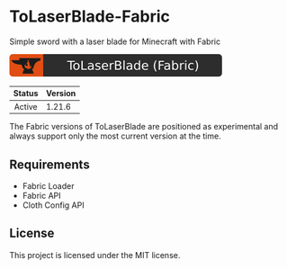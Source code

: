 # ToLaserBlade-Fabric

Simple sword with a laser blade for Minecraft with Fabric

[![ToLaserBlade (Fabric) - CurseForge](./docs/media/tolaserblade-fabric_cf_badge.svg)](https://www.curseforge.com/minecraft/mc-mods/tolaserblade-fabric)

|Status|Version|
|:----:|:------|
|Active|1.21.6 |

The Fabric versions of ToLaserBlade are positioned as experimental and always support only the most current version at the time.

## Requirements

- Fabric Loader
- Fabric API
- Cloth Config API

## License

This project is licensed under the MIT license.
